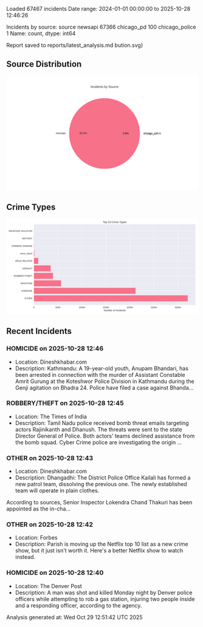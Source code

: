 
Loaded 67467 incidents
Date range: 2024-01-01 00:00:00 to 2025-10-28 12:46:26

Incidents by source:
source
newsapi           67366
chicago_pd          100
chicago_police        1
Name: count, dtype: int64

Report saved to reports/latest_analysis.md
bution.svg)

## Source Distribution
![Source Distribution](images/source_distribution.svg)

## Crime Types
![Crime Types](images/crime_types.svg)

## Recent Incidents

### HOMICIDE on 2025-10-28 12:46
- Location: Dineshkhabar.com
- Description: Kathmandu: A 19-year-old youth, Anupam Bhandari, has been arrested in connection with the murder of Assistant Constable Amrit Gurung at the Koteshwor Police Division in Kathmandu during the Genji agitation on Bhadra 24. Police have filed a case against Bhanda…


### ROBBERY/THEFT on 2025-10-28 12:45
- Location: The Times of India
- Description: Tamil Nadu police received bomb threat emails targeting actors Rajinikanth and Dhanush. The threats were sent to the state Director General of Police. Both actors' teams declined assistance from the bomb squad. Cyber Crime police are investigating the origin …


### OTHER on 2025-10-28 12:43
- Location: Dineshkhabar.com
- Description: Dhangadhi: The District Police Office Kailali has formed a new patrol team, dissolving the previous one. The newly established team will operate in plain clothes.

According to sources, Senior Inspector Lokendra Chand Thakuri has been appointed as the in-cha…


### OTHER on 2025-10-28 12:42
- Location: Forbes
- Description: Parish is moving up the Netflix top 10 list as a new crime show, but it just isn't worth it. Here's a better Netflix show to watch instead.


### HOMICIDE on 2025-10-28 12:40
- Location: The Denver Post
- Description: A man was shot and killed Monday night by Denver police officers while attempting to rob a gas station, injuring two people inside and a responding officer, according to the agency.

Analysis generated at: Wed Oct 29 12:51:42 UTC 2025
